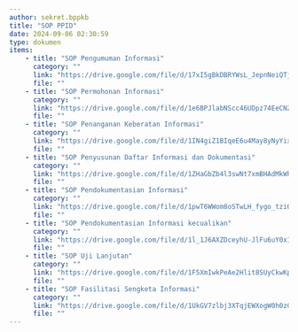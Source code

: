 ```yaml
---
author: sekret.bppkb
title: "SOP PPID"
date: 2024-09-06 02:30:59
type: dokumen
items:
    - title: "SOP Pengumuman Informasi"
      category: ""
      link: "https://drive.google.com/file/d/17xI5gBkDBRYWsL_JepnNeiQTjRSlJI1V/preview"
      file: ""
    - title: "SOP Permohonan Informasi"
      category: ""
      link: "https://drive.google.com/file/d/1e6BPJlabNScc46UDpz74EeCNZCcV3Ul8/preview"
      file: ""
    - title: "SOP Penanganan Keberatan Informasi"
      category: ""
      link: "https://drive.google.com/file/d/1IN4giZ1BIqeE6u4May8yNyYixfos7XpK/preview"
      file: ""
    - title: "SOP Penyusunan Daftar Informasi dan Dokumentasi"
      category: ""
      link: "https://drive.google.com/file/d/1ZHaGbZb4l3swNt7xmBHAdMkWhom7n_BO/preview"
      file: ""
    - title: "SOP Pendokumentasian Informasi"
      category: ""
      link: "https://drive.google.com/file/d/1pwT6WWom8oSTwLH_fygo_tziQqukx4FQ/preview"
      file: ""
    - title: "SOP Pendokumentasian Informasi kecualikan"
      category: ""
      link: "https://drive.google.com/file/d/1l_1J6AXZDceyhU-JlFu6uY0xIcBhv9sE/preview"
      file: ""
    - title: "SOP Uji Lanjutan"
      category: ""
      link: "https://drive.google.com/file/d/1F5XmIwkPeAe2Hlit8SUyCkwKpahsB6T3/preview"
      file: ""
    - title: "SOP Fasilitasi Sengketa Informasi"
      category: ""
      link: "https://drive.google.com/file/d/1UkGV7zlbj3XTqjEWXogW0h0zGvbSmBqp/preview"
      file: ""
---
```

